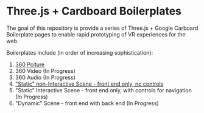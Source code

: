 # Three.js + Cardboard Boilerplates
The goal of this repository is provide a series of Three.js + Google Carboard Boilerplate pages to enable rapid prototyping of VR experiences for the web.

Boilerplates include (in order of increasing sophistication):

1.  [360 Pciture](http://joshfbaker.github.io/Three.js-Cardboard-Boilerplates/360-Picture.html)
2.  360 Video (In Progress)
3.  360 Audio (In Progress)
4.  ["Static" non-Interactive Scene - front end only, no controls](http://joshfbaker.github.io/Three.js-Cardboard-Boilerplates/Static-non-Interactive.html)
5.  "Static" Interactive Scene - front end only, with controls for navigation (In Progress)
6.  "Dynamic" Scene - front end with back end (In Progress)
